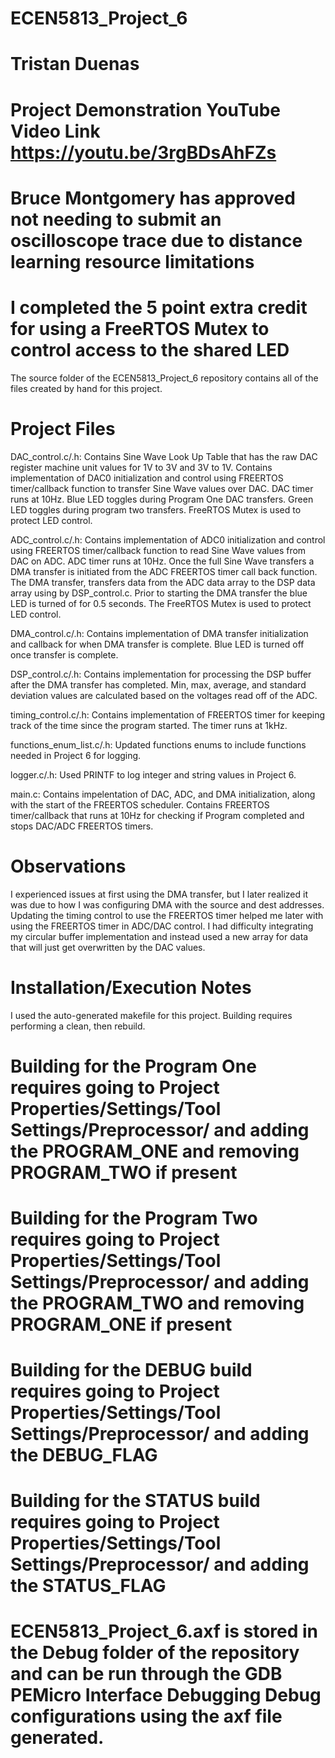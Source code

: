 # ECEN5813_Project_6
# Tristan Duenas 
# Project Demonstration YouTube Video Link https://youtu.be/3rgBDsAhFZs 

# Bruce Montgomery has approved not needing to submit an oscilloscope trace due to distance learning resource limitations
# I completed the 5 point extra credit for using a FreeRTOS Mutex to control access to the shared LED

The source folder of the ECEN5813_Project_6 repository contains all of the files created by hand for this project.

# Project Files 
DAC_control.c/.h: Contains Sine Wave Look Up Table that has the raw DAC register machine unit values for 1V to 3V and 3V to 1V.
Contains implementation of DAC0 initialization and control using FREERTOS timer/callback function to transfer Sine Wave values over DAC.
DAC timer runs at 10Hz. Blue LED toggles during Program One DAC transfers. Green LED toggles during program two transfers. FreeRTOS Mutex
is used to protect LED control.

ADC_control.c/.h: Contains implementation of ADC0 initialization and control using FREERTOS timer/callback function to read Sine Wave values 
from DAC on ADC. ADC timer runs at 10Hz. Once the full Sine Wave transfers a DMA transfer is initiated from the ADC FREERTOS 
timer call back function. The DMA transfer, transfers data from the ADC data array to the DSP data array using by DSP_control.c.
 Prior to starting the DMA transfer the blue LED is turned of for 0.5 seconds. The FreeRTOS Mutex is used to protect LED control.

DMA_control.c/.h: Contains implementation of DMA transfer initialization and callback for when DMA transfer is complete. Blue LED is turned 
off once transfer is complete. 

DSP_control.c/.h: Contains implementation for processing the DSP buffer after the DMA transfer has completed. Min, max, average, and standard 
deviation values are calculated based on the voltages read off of the ADC.

timing_control.c/.h: Contains implementation of FREERTOS timer for keeping track of the time since the program started. The timer runs at 1kHz.

functions_enum_list.c/.h: Updated functions enums to include functions needed in Project 6 for logging.

logger.c/.h: Used PRINTF to log integer and string values in Project 6.

main.c: Contains impelentation of DAC, ADC, and DMA initialization, along with the start of the FREERTOS scheduler. Contains FREERTOS timer/callback
that runs at 10Hz for checking if Program completed and stops DAC/ADC FREERTOS timers.

# Observations
I experienced issues at first using the DMA transfer, but I later realized it was due to how I was configuring DMA with the source and dest addresses.
Updating the timing control to use the FREERTOS timer helped me later with using the FREERTOS timer in ADC/DAC control. I had difficulty integrating my 
circular buffer implementation and instead used a new array for data that will just get overwritten by the DAC values.

# Installation/Execution Notes
I used the auto-generated makefile for this project.
Building requires performing a clean, then rebuild.
# Building for the Program One requires going to Project Properties/Settings/Tool Settings/Preprocessor/ and adding the PROGRAM_ONE and removing PROGRAM_TWO if present
# Building for the Program Two requires going to Project Properties/Settings/Tool Settings/Preprocessor/ and adding the PROGRAM_TWO and removing PROGRAM_ONE if present
# Building for the DEBUG build requires going to Project Properties/Settings/Tool Settings/Preprocessor/ and adding the DEBUG_FLAG
# Building for the STATUS build requires going to Project Properties/Settings/Tool Settings/Preprocessor/ and adding the STATUS_FLAG
# ECEN5813_Project_6.axf is stored in the Debug folder of the repository and can be run through the GDB PEMicro Interface Debugging Debug configurations using the axf file generated.
